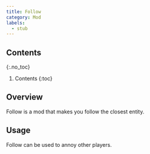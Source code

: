 ```yaml
---
title: Follow
category: Mod
labels:
  - stub
---
```

## Contents
{:.no_toc}
1. Contents
{:toc}

## Overview
Follow is a mod that makes you follow the closest entity.

## Usage
Follow can be used to annoy other players.
